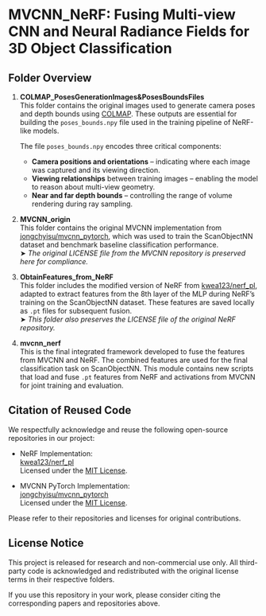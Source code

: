 # MVCNN_NeRF: Fusing Multi-view CNN and Neural Radiance Fields for 3D Object Classification

## Folder Overview

1. **COLMAP_PosesGenerationImages&PosesBoundsFiles**  
   This folder contains the original images used to generate camera poses and depth bounds using [COLMAP](https://colmap.github.io/). These outputs are essential for building the `poses_bounds.npy` file used in the training pipeline of NeRF-like models.

   The file `poses_bounds.npy` encodes three critical components:  
   - **Camera positions and orientations** – indicating where each image was captured and its viewing direction.  
   - **Viewing relationships** between training images – enabling the model to reason about multi-view geometry.  
   - **Near and far depth bounds** – controlling the range of volume rendering during ray sampling.

2. **MVCNN_origin**  
   This folder contains the original MVCNN implementation from [jongchyisu/mvcnn_pytorch](https://github.com/jongchyisu/mvcnn_pytorch), which was used to train the ScanObjectNN dataset and benchmark baseline classification performance.  
   ➤ *The original LICENSE file from the MVCNN repository is preserved here for compliance.*

3. **ObtainFeatures_from_NeRF**  
   This folder includes the modified version of NeRF from [kwea123/nerf_pl](https://github.com/kwea123/nerf_pl), adapted to extract features from the 8th layer of the MLP during NeRF’s training on the ScanObjectNN dataset. These features are saved locally as `.pt` files for subsequent fusion.  
   ➤ *This folder also preserves the LICENSE file of the original NeRF repository.*

4. **mvcnn_nerf**  
   This is the final integrated framework developed to fuse the features from MVCNN and NeRF. The combined features are used for the final classification task on ScanObjectNN. This module contains new scripts that load and fuse `.pt` features from NeRF and activations from MVCNN for joint training and evaluation.

## Citation of Reused Code

We respectfully acknowledge and reuse the following open-source repositories in our project:

- NeRF Implementation:  
  [kwea123/nerf_pl](https://github.com/kwea123/nerf_pl)  
  Licensed under the [MIT License](https://github.com/kwea123/nerf_pl/blob/52aeb387da64a9ad9a0f914ea9b049ffc598b20c/LICENSE).

- MVCNN PyTorch Implementation:  
  [jongchyisu/mvcnn_pytorch](https://github.com/jongchyisu/mvcnn_pytorch)  
  Licensed under the [MIT License](https://github.com/jongchyisu/mvcnn_pytorch/blob/09a3b5134d92a35da31e4247b20c3c814b41f753/LICENSE).

Please refer to their repositories and licenses for original contributions.

## License Notice

This project is released for research and non-commercial use only. All third-party code is acknowledged and redistributed with the original license terms in their respective folders.

If you use this repository in your work, please consider citing the corresponding papers and repositories above.
